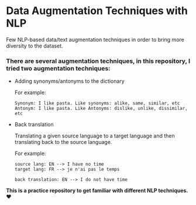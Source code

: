 # Data Augmentation Techniques with NLP
Few NLP-based data/text augmentation techniques in order to bring more diversity to the dataset.

### There are several augmentation techniques, in this repository, I tried two augmentation techniques:

- Adding synonyms/antonyms to the dictionary
  
  For example:
  ```
  Synonym: I like pasta. Like synonyms: alike, same, similar, etc
  Antonym: I like pasta. Like Antonyms: dislike, unlike, dissimilar, etc
  ```
- Back translation

   Translating a given source language to a target language and then translating back to the source language.

   For example:
   ```
   source lang: EN --> I have no time
   target lang: FR --> je n'ai pas le temps

   back translation: EN --> I do not have time             
  ```
  
 **This is a practice repository to get familiar with different NLP techniques. ❤️**
